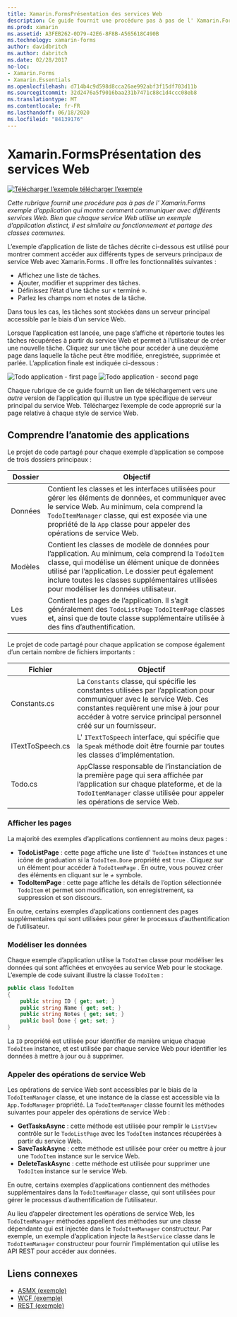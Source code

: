 ```yaml
---
title: Xamarin.FormsPrésentation des services Web
description: Ce guide fournit une procédure pas à pas de l' Xamarin.Forms exemple d’application qui montre comment communiquer avec différents services Web. Bien que chaque service Web utilise un exemple d’application distinct, il est similaire au fonctionnement et partage des classes communes.
ms.prod: xamarin
ms.assetid: A3FEB262-0D79-42E6-8F8B-A565618C490B
ms.technology: xamarin-forms
author: davidbritch
ms.author: dabritch
ms.date: 02/28/2017
no-loc:
- Xamarin.Forms
- Xamarin.Essentials
ms.openlocfilehash: d714b4c9d598d8cca26ae992abf3f15df703d11b
ms.sourcegitcommit: 32d2476a5f9016baa231b7471c88c1d4ccc08eb8
ms.translationtype: MT
ms.contentlocale: fr-FR
ms.lasthandoff: 06/18/2020
ms.locfileid: "84139176"
---
```

# <a name="xamarinforms-web-services-introduction"></a>Xamarin.FormsPrésentation des services Web

[![Télécharger ](~/media/shared/download.png) l’exemple télécharger l’exemple](https://docs.microsoft.com/samples/xamarin/xamarin-forms-samples/webservices-todorest)

_Cette rubrique fournit une procédure pas à pas de l' Xamarin.Forms exemple d’application qui montre comment communiquer avec différents services Web. Bien que chaque service Web utilise un exemple d’application distinct, il est similaire au fonctionnement et partage des classes communes._

L’exemple d’application de liste de tâches décrite ci-dessous est utilisé pour montrer comment accéder aux différents types de serveurs principaux de service Web avec Xamarin.Forms . Il offre les fonctionnalités suivantes :

- Affichez une liste de tâches.
- Ajouter, modifier et supprimer des tâches.
- Définissez l’état d’une tâche sur « terminé ».
- Parlez les champs nom et notes de la tâche.

Dans tous les cas, les tâches sont stockées dans un serveur principal accessible par le biais d’un service Web.

Lorsque l’application est lancée, une page s’affiche et répertorie toutes les tâches récupérées à partir du service Web et permet à l’utilisateur de créer une nouvelle tâche. Cliquez sur une tâche pour accéder à une deuxième page dans laquelle la tâche peut être modifiée, enregistrée, supprimée et parlée. L’application finale est indiquée ci-dessous :

![](introduction-images/app-example-1.png "Todo application - first page")
![](introduction-images/app-example-2.png "Todo application - second page")

Chaque rubrique de ce guide fournit un lien de téléchargement vers une *autre* version de l’application qui illustre un type spécifique de serveur principal du service Web. Téléchargez l’exemple de code approprié sur la page relative à chaque style de service Web.

## <a name="understand-the-application-anatomy"></a>Comprendre l’anatomie des applications

Le projet de code partagé pour chaque exemple d’application se compose de trois dossiers principaux :

|Dossier|Objectif|
|--- |--- |
|Données|Contient les classes et les interfaces utilisées pour gérer les éléments de données, et communiquer avec le service Web. Au minimum, cela comprend la `TodoItemManager` classe, qui est exposée via une propriété de la `App` classe pour appeler des opérations de service Web.|
|Modèles|Contient les classes de modèle de données pour l’application. Au minimum, cela comprend la `TodoItem` classe, qui modélise un élément unique de données utilisé par l’application. Le dossier peut également inclure toutes les classes supplémentaires utilisées pour modéliser les données utilisateur.|
|Les vues|Contient les pages de l’application. Il s’agit généralement des `TodoListPage` `TodoItemPage` classes et, ainsi que de toute classe supplémentaire utilisée à des fins d’authentification.|

Le projet de code partagé pour chaque application se compose également d’un certain nombre de fichiers importants :

|Fichier|Objectif|
|--- |--- |
|Constants.cs|La `Constants` classe, qui spécifie les constantes utilisées par l’application pour communiquer avec le service Web. Ces constantes requièrent une mise à jour pour accéder à votre service principal personnel créé sur un fournisseur.|
|ITextToSpeech.cs|L' `ITextToSpeech` interface, qui spécifie que la `Speak` méthode doit être fournie par toutes les classes d’implémentation.|
|Todo.cs|`App`Classe responsable de l’instanciation de la première page qui sera affichée par l’application sur chaque plateforme, et de la `TodoItemManager` classe utilisée pour appeler les opérations de service Web.|

### <a name="view-pages"></a>Afficher les pages

La majorité des exemples d’applications contiennent au moins deux pages :

- **TodoListPage** : cette page affiche une liste d' `TodoItem` instances et une icône de graduation si la `TodoItem.Done` propriété est `true` . Cliquez sur un élément pour accéder à `TodoItemPage` . En outre, vous pouvez créer des éléments en cliquant sur le *+* symbole.
- **TodoItemPage** : cette page affiche les détails de l’option sélectionnée `TodoItem` et permet son modification, son enregistrement, sa suppression et son discours.

En outre, certains exemples d’applications contiennent des pages supplémentaires qui sont utilisées pour gérer le processus d’authentification de l’utilisateur.

### <a name="model-the-data"></a>Modéliser les données

Chaque exemple d’application utilise la `TodoItem` classe pour modéliser les données qui sont affichées et envoyées au service Web pour le stockage. L’exemple de code suivant illustre la classe `TodoItem` :

```csharp
public class TodoItem
{
    public string ID { get; set; }
    public string Name { get; set; }
    public string Notes { get; set; }
    public bool Done { get; set; }
}
```

La `ID` propriété est utilisée pour identifier de manière unique chaque `TodoItem` instance, et est utilisée par chaque service Web pour identifier les données à mettre à jour ou à supprimer.

### <a name="invoke-web-service-operations"></a>Appeler des opérations de service Web

Les opérations de service Web sont accessibles par le biais de la `TodoItemManager` classe, et une instance de la classe est accessible via la `App.TodoManager` propriété. La `TodoItemManager` classe fournit les méthodes suivantes pour appeler des opérations de service Web :

- **GetTasksAsync** : cette méthode est utilisée pour remplir le `ListView` contrôle sur le `TodoListPage` avec les `TodoItem` instances récupérées à partir du service Web.
- **SaveTaskAsync** : cette méthode est utilisée pour créer ou mettre à jour une `TodoItem` instance sur le service Web.
- **DeleteTaskAsync** : cette méthode est utilisée pour supprimer une `TodoItem` instance sur le service Web.

En outre, certains exemples d’applications contiennent des méthodes supplémentaires dans la `TodoItemManager` classe, qui sont utilisées pour gérer le processus d’authentification de l’utilisateur.

Au lieu d’appeler directement les opérations de service Web, les `TodoItemManager` méthodes appellent des méthodes sur une classe dépendante qui est injectée dans le `TodoItemManager` constructeur. Par exemple, un exemple d’application injecte la `RestService` classe dans le `TodoItemManager` constructeur pour fournir l’implémentation qui utilise les API REST pour accéder aux données.

## <a name="related-links"></a>Liens connexes

- [ASMX (exemple)](https://docs.microsoft.com/samples/xamarin/xamarin-forms-samples/webservices-todoasmx)
- [WCF (exemple)](https://docs.microsoft.com/samples/xamarin/xamarin-forms-samples/webservices-todowcf)
- [REST (exemple)](https://docs.microsoft.com/samples/xamarin/xamarin-forms-samples/webservices-todorest)
